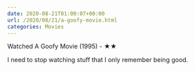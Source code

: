 ```yaml
---
date: 2020-08-21T01:00:07+00:00
url: /2020/08/21/a-goofy-movie.html
categories: Movies
---
```

Watched A Goofy Movie (1995) - ★★

I need to stop watching stuff that I only remember being good.


